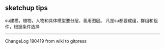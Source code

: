 ## sketchup tips

su建模，植物，人物和具体模型要分层，善用图层。
凡是su都要成组，群组和组件，根据条件选择

---
ChangeLog
190419 from wiki to gitpress
